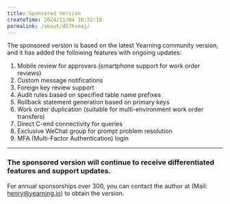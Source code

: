 ```yaml
---
title: Sponsored Version
createTime: 2024/11/04 16:32:18
permalink: /about/d57hveaj/
---
```


The sponsored version is based on the latest Yearning community version, and it has added the following features with ongoing updates:

1. Mobile review for approvers (smartphone support for work order reviews)
2. Custom message notifications
3. Foreign key review support
4. Audit rules based on specified table name prefixes
5. Rollback statement generation based on primary keys
6. Work order duplication (suitable for multi-environment work order transfers)
7. Direct C-end connectivity for queries
8. Exclusive WeChat group for prompt problem resolution
9. MFA (Multi-Factor Authentication) login

---

### The sponsored version will continue to receive differentiated features and support updates.

For annual sponsorships over 300, you can contact the author at (Mail: henry@yearning.io) to obtain the version.